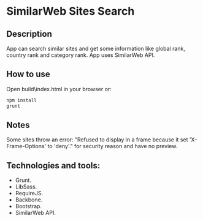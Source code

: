 # SimilarWeb Sites Search

## Description
App can search similar sites and get some information like global rank, country rank and category rank. App uses SimilarWeb API.

## How to use
Open build\index.html in your browser or:

```bash
npm install
grunt
```

## Notes
Some sites throw an error: "Refused to display in a frame because it set 'X-Frame-Options' to 'deny'." for security reason and have no preview.

## Technologies and tools:

* Grunt.
* LibSass.
* RequireJS.
* Backbone.
* Bootstrap.
* SimilarWeb API.
